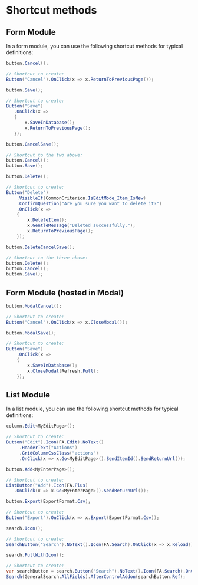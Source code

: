 # Shortcut methods

## Form Module
In a form module, you can use the following shortcut methods for typical definitions:

```csharp
button.Cancel();

// Shortcut to create:
Button("Cancel").OnClick(x => x.ReturnToPreviousPage());
```

```csharp
button.Save();

// Shortcut to create:
Button("Save")
   .OnClick(x =>
   { 
       x.SaveInDatabase(); 
       x.ReturnToPreviousPage(); 
   });
```

```csharp
button.CancelSave();

// Shortcut to the two above:
button.Cancel();
button.Save();
```

```csharp
button.Delete();

// Shortcut to create:
Button("Delete")
    .VisibleIf(CommonCriterion.IsEditMode_Item_IsNew)
    .ConfirmQuestion("Are you sure you want to delete it?")
    .OnClick(x =>
    {
        x.DeleteItem();
        x.GentleMessage("Deleted successfully.");
        x.ReturnToPreviousPage();
    });
```

```csharp
button.DeleteCancelSave();

// Shortcut to the three above:
button.Delete();
button.Cancel();
button.Save();
```

## Form Module (hosted in Modal)

```csharp
button.ModalCancel();

// Shortcut to create:
Button("Cancel").OnClick(x => x.CloseModal());
```

```csharp
button.ModalSave();

// Shortcut to create:
Button("Save")
    .OnClick(x =>
    {
        x.SaveInDatabase();
        x.CloseModal(Refresh.Full);
    });
```

## List Module
In a list module, you can use the following shortcut methods for typical definitions:

```csharp
column.Edit<MyEditPage>();

// Shortcut to create:
Button("Edit").Icon(FA.Edit).NoText()
     .HeaderText("Actions")
     .GridColumnCssClass("actions")
     .OnClick(x => x.Go<MyEditPage>().SendItemId().SendReturnUrl());
```

```csharp
button.Add<MyEnterPage>();

// Shortcut to create:
ListButton("Add").Icon(FA.Plus)
   .OnClick(x => x.Go<MyEnterPage>().SendReturnUrl());
```

```csharp
button.Export(ExportFormat.Csv);

// Shortcut to create:
Button("Export").OnClick(x => x.Export(ExportFormat.Csv));
```

```csharp
search.Icon();

// Shortcut to create:
SearchButton("Search").NoText().Icon(FA.Search).OnClick(x => x.Reload());
```

```csharp
search.FullWithIcon();

// Shortcut to create:
var searchButton = search.Button("Search").NoText().Icon(FA.Search).OnClick(x => x.Reload());
Search(GeneralSearch.AllFields).AfterControlAddon(searchButton.Ref);
```
